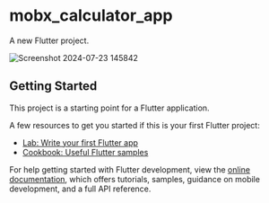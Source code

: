 # mobx_calculator_app

A new Flutter project.

![Screenshot 2024-07-23 145842](https://github.com/user-attachments/assets/7275a69d-ebc0-4455-b7a6-f73645aed026)

## Getting Started

This project is a starting point for a Flutter application.

A few resources to get you started if this is your first Flutter project:

- [Lab: Write your first Flutter app](https://docs.flutter.dev/get-started/codelab)
- [Cookbook: Useful Flutter samples](https://docs.flutter.dev/cookbook)

For help getting started with Flutter development, view the
[online documentation](https://docs.flutter.dev/), which offers tutorials,
samples, guidance on mobile development, and a full API reference.
